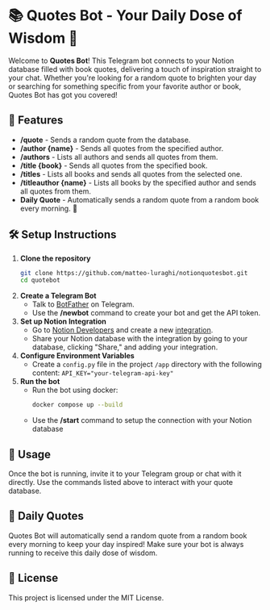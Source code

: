 # 📚 Quotes Bot - Your Daily Dose of Wisdom 📖

Welcome to **Quotes Bot**! This Telegram bot connects to your Notion database filled with book quotes, delivering a touch of inspiration straight to your chat. Whether you're looking for a random quote to brighten your day or searching for something specific from your favorite author or book, Quotes Bot has got you covered!

## 🚀 Features

- **/quote** - Sends a random quote from the database.
- **/author {name}** - Sends all quotes from the specified author.
- **/authors** - Lists all authors and sends all quotes from them.
- **/title {book}** - Sends all quotes from the specified book.
- **/titles** - Lists all books and sends all quotes from the selected one.
- **/titleauthor {name}** - Lists all books by the specified author and sends all quotes from them.
- **Daily Quote** - Automatically sends a random quote from a random book every morning. 🌅

## 🛠️ Setup Instructions

1. **Clone the repository**  
   ```bash
   git clone https://github.com/matteo-luraghi/notionquotesbot.git
   cd quotebot
   ```
2. **Create a Telegram Bot**
   - Talk to [BotFather](https://telegram.me/BotFather) on Telegram.
   - Use the **/newbot** command to create your bot and get the API token.
3. **Set up Notion Integration**
   - Go to [Notion Developers](https://developers.notion.com/) and create a new [integration](https://www.notion.so/profile/integrations).
   - Share your Notion database with the integration by going to your database, clicking "Share," and adding your integration.
4. **Configure Environment Variables**
   - Create a `config.py` file in the project `/app` directory with the following content: `API_KEY="your-telegram-api-key"`
5. **Run the bot**
   - Run the bot using docker:
     ```bash
     docker compose up --build
     ```
   - Use the **/start** command to setup the connection with your Notion database

## 🌟 Usage

Once the bot is running, invite it to your Telegram group or chat with it directly. Use the commands listed above to interact with your quote database.
## 📅 Daily Quotes

Quotes Bot will automatically send a random quote from a random book every morning to keep your day inspired! Make sure your bot is always running to receive this daily dose of wisdom.
## 📝 License

This project is licensed under the MIT License.

